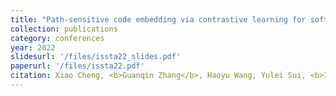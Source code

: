 ```yaml
---
title: "Path-sensitive code embedding via contrastive learning for software vulnerability detection"
collection: publications
category: conferences
year: 2022
slidesurl: '/files/issta22_slides.pdf'
paperurl: '/files/issta22.pdf'
citation: Xiao Cheng, <b>Guanqin Zhang</b>, Haoyu Wang, Yulei Sui, <b>ISSTA 2022</b>
---
```

